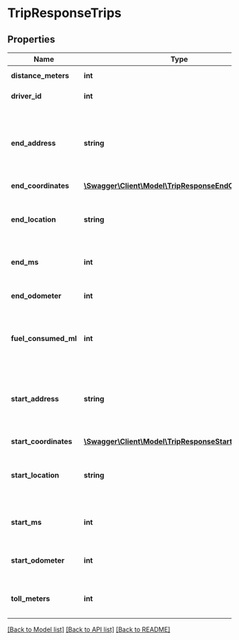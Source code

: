 # TripResponseTrips

## Properties
Name | Type | Description | Notes
------------ | ------------- | ------------- | -------------
**distance_meters** | **int** | Length of the trip in meters. | [optional] 
**driver_id** | **int** | ID of the driver. | [optional] 
**end_address** | **string** | Text representation of nearest identifiable location to the end (latitude, longitude) coordinates. | [optional] 
**end_coordinates** | [**\Swagger\Client\Model\TripResponseEndCoordinates**](TripResponseEndCoordinates.md) |  | [optional] 
**end_location** | **string** | Geocoded street address of start (latitude, longitude) coordinates. | [optional] 
**end_ms** | **int** | End of the trip in UNIX milliseconds. | [optional] 
**end_odometer** | **int** | Odometer reading at the end of the trip. | [optional] 
**fuel_consumed_ml** | **int** | Amount in milliliters of fuel consumed on this trip. | [optional] 
**start_address** | **string** | Text representation of nearest identifiable location to the start (latitude, longitude) coordinates. | [optional] 
**start_coordinates** | [**\Swagger\Client\Model\TripResponseStartCoordinates**](TripResponseStartCoordinates.md) |  | [optional] 
**start_location** | **string** | Geocoded street address of start (latitude, longitude) coordinates. | [optional] 
**start_ms** | **int** | Beginning of the trip in UNIX milliseconds. | [optional] 
**start_odometer** | **int** | Odometer reading at the beginning of the trip. | [optional] 
**toll_meters** | **int** | Length in meters trip spent on toll roads. | [optional] 

[[Back to Model list]](../README.md#documentation-for-models) [[Back to API list]](../README.md#documentation-for-api-endpoints) [[Back to README]](../README.md)


